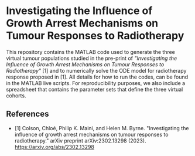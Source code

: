 # Investigating the Influence of Growth Arrest Mechanisms on Tumour Responses to Radiotherapy

This repository contains the MATLAB code used to generate the three virtual tumour populations studied in the pre-print of *"Investigating the Influence of Growth Arrest Mechanisms on Tumour Responses to Radiotherapy"* [1] and to numerically solve the ODE model for radiotherapy response proposed in [1]. All details for how to run the codes, can be found in the MATLAB live scripts. For reproducibility purposes, we also include a spreadsheet that contains the parameter sets that define the three virtual cohorts. 

## References
- [1] Colson, Chloé, Philip K. Maini, and Helen M. Byrne. "Investigating the influence of growth arrest mechanisms on tumour responses to radiotherapy." arXiv preprint arXiv:2302.13298 (2023). https://arxiv.org/abs/2302.13298


